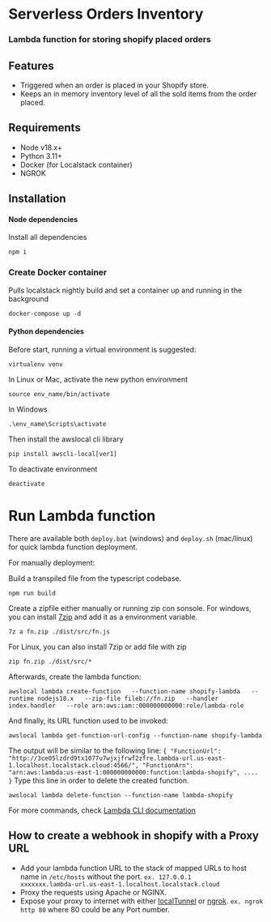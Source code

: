 # Serverless Orders Inventory
### Lambda function for storing shopify placed orders

## Features
- Triggered when an order is placed in your Shopify store.
- Keeps an in memory inventory level of all the sold items from the order placed.

## Requirements

- Node v18.x+
- Python 3.11+
- Docker (for Localstack container)
- NGROK

## Installation
#### Node dependencies
Install all dependencies
```
npm i
```

### Create Docker container
Pulls localstack nightly build and set a container up and running in the background
```
docker-compose up -d
```

#### Python dependencies
Before start, running a virtual environment is suggested:
```
virtualenv venv
```
In Linux or Mac, activate the new python environment
```
source env_name/bin/activate
```
In Windows
```
.\env_name\Scripts\activate
```
Then install the awslocal cli library
```
pip install awscli-local[ver1]
```
To deactivate environment
```
deactivate
```

# Run Lambda function
There are available both `deploy.bat` (windows) and `deploy.sh` (mac/linux) for quick lambda function deployment.

For manually deployment:

Build a transpiled file from the typescript codebase.
```
npm run build
```
Create a zipfile either manually or running zip con sonsole. 
For windows, you can install [7zip](https://www.7-zip.org/download.html) and add it as a environment variable.
```
7z a fn.zip ./dist/src/fn.js
```
For Linux, you can also install 7zip or add file with zip
```
zip fn.zip ./dist/src/*
```
Afterwards, create the lambda function:
```
awslocal lambda create-function   --function-name shopify-lambda   --runtime nodejs18.x   --zip-file fileb://fn.zip   --handler index.handler   --role arn:aws:iam::000000000000:role/lambda-role
```
And finally, its URL function used to be invoked:

```
awslocal lambda get-function-url-config --function-name shopify-lambda
```
The output will be similar to the following line:
``
{
    "FunctionUrl": "http://3ce05lzdrd9tx1077u7wjxjfrwf2zfre.lambda-url.us-east-1.localhost.localstack.cloud:4566/",
    "FunctionArn": "arn:aws:lambda:us-east-1:000000000000:function:lambda-shopify",
   ....
}
``
Type this line in order to delete the created function.
````
awslocal lambda delete-function --function-name lambda-shopify
````

For more commands, check [Lambda CLI documentation](https://docs.aws.amazon.com/cli/latest/reference/lambda/) 

## How to create a webhook in shopify with a Proxy URL
- Add your lambda function URL to the stack of mapped URLs to host name in `/etc/hosts` without the port.
``ex. 127.0.0.1 	   xxxxxxx.lambda-url.us-east-1.localhost.localstack.cloud``
- Proxy the requests using Apache or NGINX.
- Expose your proxy to internet with either [localTunnel](https://theboroer.github.io/localtunnel-www/) or [ngrok](https://ngrok.com/).
``ex. ngrok http 80`` where 80 could be any Port number.




